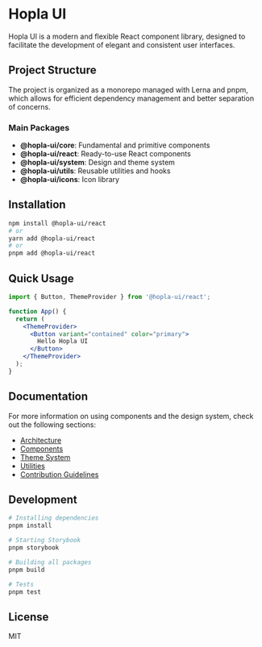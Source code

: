 # Hopla UI

Hopla UI is a modern and flexible React component library, designed to facilitate the development of elegant and consistent user interfaces.

## Project Structure

The project is organized as a monorepo managed with Lerna and pnpm, which allows for efficient dependency management and better separation of concerns.

### Main Packages

- **@hopla-ui/core**: Fundamental and primitive components
- **@hopla-ui/react**: Ready-to-use React components
- **@hopla-ui/system**: Design and theme system
- **@hopla-ui/utils**: Reusable utilities and hooks
- **@hopla-ui/icons**: Icon library

## Installation

```bash
npm install @hopla-ui/react
# or
yarn add @hopla-ui/react
# or
pnpm add @hopla-ui/react
```

## Quick Usage

```jsx
import { Button, ThemeProvider } from '@hopla-ui/react';

function App() {
  return (
    <ThemeProvider>
      <Button variant="contained" color="primary">
        Hello Hopla UI
      </Button>
    </ThemeProvider>
  );
}
```

## Documentation

For more information on using components and the design system, check out the following sections:

- [Architecture](./architecture.md)
- [Components](./components.md)
- [Theme System](./theme-system.md)
- [Utilities](./utils.md)
- [Contribution Guidelines](./contributing.md)

## Development

```bash
# Installing dependencies
pnpm install

# Starting Storybook
pnpm storybook

# Building all packages
pnpm build

# Tests
pnpm test
```

## License

MIT

